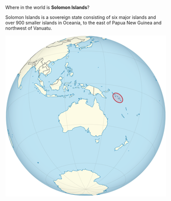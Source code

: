 Where in the world is **Solomon Islands**?
<!--question-->
Solomon Islands is a sovereign state consisting of six major islands and over 900 smaller islands in Oceania, to the east of Papua New Guinea and northwest of Vanuatu.

![Map of Solomon Islands](images/Solomon_Islands_on_the_globe_(Oceania_centered).svg)